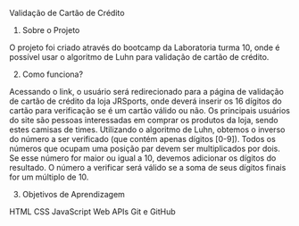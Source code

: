 Validação de Cartão de Crédito

1. Sobre o Projeto

O projeto foi criado através do bootcamp da Laboratoria turma 10, onde é possível usar o algoritmo de Luhn para validação de cartão de crédito.


2. Como funciona?

Acessando o link, o usuário será redirecionado para a página de validação de cartão de crédito da loja JRSports, onde deverá inserir os 16 dígitos do cartão para verificação se é um cartão válido ou não. Os principais usuários do site são pessoas interessadas em comprar os produtos da loja, sendo estes camisas de times.
Utilizando o algoritmo de Luhn, obtemos o inverso do número a ser verificado (que contém apenas dígitos [0-9]). Todos os números que ocupam uma posição par devem ser multiplicados por dois. Se esse número for maior ou igual a 10, devemos adicionar os dígitos do resultado. O número a verificar será válido se a soma de seus dígitos finais for um múltiplo de 10.


3. Objetivos de Aprendizagem

HTML
CSS
JavaScript
Web APIs
Git e GitHub

